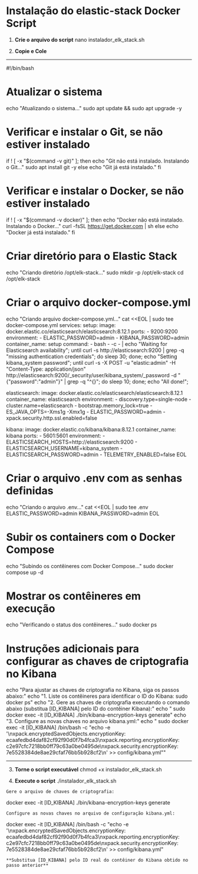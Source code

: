 
# Instalação do elastic-stack Docker Script
 
1. **Crie o arquivo do script**
  nano instalador_elk_stack.sh

2. **Copie e Cole**

**************************************************************************************************************************************************************************************************
  #!/bin/bash

# Atualizar o sistema
echo "Atualizando o sistema..."
sudo apt update && sudo apt upgrade -y

# Verificar e instalar o Git, se não estiver instalado
if ! [ -x "$(command -v git)" ]; then
  echo "Git não está instalado. Instalando o Git..."
  sudo apt install git -y
else
  echo "Git já está instalado."
fi

# Verificar e instalar o Docker, se não estiver instalado
if ! [ -x "$(command -v docker)" ]; then
  echo "Docker não está instalado. Instalando o Docker..."
  curl -fsSL https://get.docker.com | sh
else
  echo "Docker já está instalado."
fi

# Criar diretório para o Elastic Stack
echo "Criando diretório /opt/elk-stack..."
sudo mkdir -p /opt/elk-stack
cd /opt/elk-stack

# Criar o arquivo docker-compose.yml
echo "Criando arquivo docker-compose.yml..."
cat <<EOL | sudo tee docker-compose.yml
services:
  setup:
    image: docker.elastic.co/elasticsearch/elasticsearch:8.12.1
    ports:
    - 9200:9200
    environment:
      - ELASTIC_PASSWORD=admin
      - KIBANA_PASSWORD=admin
    container_name: setup
    command:
      - bash
      - -c
      - |
        echo "Waiting for Elasticsearch availability";
        until curl -s http://elasticsearch:9200 | grep -q "missing authentication credentials"; do sleep 30; done;
        echo "Setting kibana_system password";
        until curl -s -X POST -u "elastic:admin" -H "Content-Type: application/json" http://elasticsearch:9200/_security/user/kibana_system/_password -d "{\"password\":\"admin\"}" | grep -q "^{}"; do sleep 10; done;
        echo "All done!";

  elasticsearch:
    image: docker.elastic.co/elasticsearch/elasticsearch:8.12.1
    container_name: elasticsearch
    environment:
      - discovery.type=single-node
      - cluster.name=elasticsearch
      - bootstrap.memory_lock=true
      - ES_JAVA_OPTS=-Xms1g -Xmx1g
      - ELASTIC_PASSWORD=admin
      - xpack.security.http.ssl.enabled=false

  kibana:
    image: docker.elastic.co/kibana/kibana:8.12.1
    container_name: kibana
    ports:
      - 5601:5601
    environment:
      - ELASTICSEARCH_HOSTS=http://elasticsearch:9200
      - ELASTICSEARCH_USERNAME=kibana_system
      - ELASTICSEARCH_PASSWORD=admin
      - TELEMETRY_ENABLED=false
EOL

# Criar o arquivo .env com as senhas definidas
echo "Criando o arquivo .env..."
cat <<EOL | sudo tee .env
ELASTIC_PASSWORD=admin
KIBANA_PASSWORD=admin
EOL

# Subir os containers com o Docker Compose
echo "Subindo os contêineres com Docker Compose..."
sudo docker compose up -d

# Mostrar os contêineres em execução
echo "Verificando o status dos contêineres..."
sudo docker ps

# Instruções adicionais para configurar as chaves de criptografia no Kibana
echo "Para ajustar as chaves de criptografia no Kibana, siga os passos abaixo:"
echo "1. Liste os contêineres para identificar o ID do Kibana: sudo docker ps"
echo "2. Gere as chaves de criptografia executando o comando abaixo (substitua [ID_KIBANA] pelo ID do contêiner Kibana):"
echo "   sudo docker exec -it [ID_KIBANA] ./bin/kibana-encryption-keys generate"
echo "3. Configure as novas chaves no arquivo kibana.yml:"
echo "   sudo docker exec -it [ID_KIBANA] /bin/bash -c \"echo -e '\\nxpack.encryptedSavedObjects.encryptionKey: ecaafedbd4daf82cf92f90d0f7b4fca3\\nxpack.reporting.encryptionKey: c2e97cfc7218bb0ff79c63a0be0495de\\nxpack.security.encryptionKey: 7e5528384de8ae29cfaf76bb5b928cf2\\n' >> config/kibana.yml\""

**************************************************************************************************************************************************************************************************


3. **Torne o script executável**
  chmod +x instalador_elk_stack.sh

4. **Execute o script**
  ./instalador_elk_stack.sh

```
Gere o arquivo de chaves de criptografia:
```
docker exec -it [ID_KIBANA] ./bin/kibana-encryption-keys generate
```
Configure as novas chaves no arquivo de configuração kibana.yml:
```
docker exec -it [ID_KIBANA] /bin/bash -c "echo -e '\nxpack.encryptedSavedObjects.encryptionKey: ecaafedbd4daf82cf92f90d0f7b4fca3\nxpack.reporting.encryptionKey: c2e97cfc7218bb0ff79c63a0be0495de\nxpack.security.encryptionKey: 7e5528384de8ae29cfaf76bb5b928cf2\n' >> config/kibana.yml"
```
**Substitua [ID_KIBANA] pelo ID real do contêiner do Kibana obtido no passo anterior**
